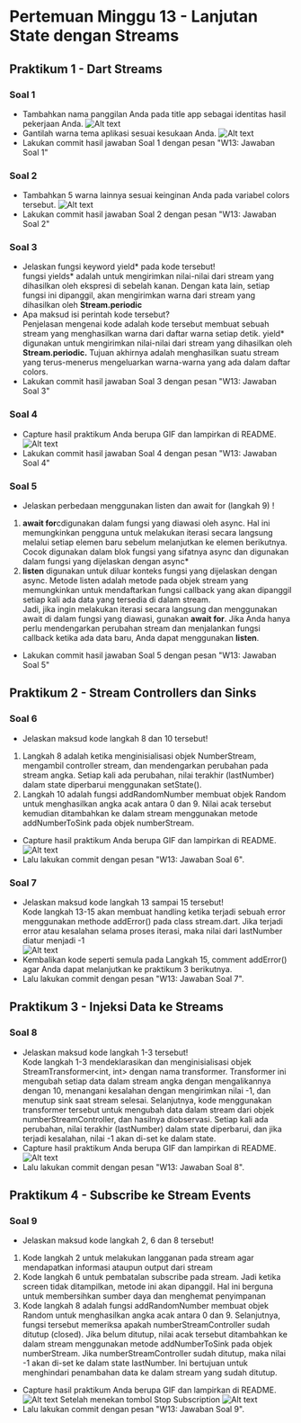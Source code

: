 # Pertemuan Minggu 13 - Lanjutan State dengan Streams
## Praktikum 1 - Dart Streams
### Soal 1
- Tambahkan nama panggilan Anda pada title app sebagai identitas hasil pekerjaan Anda.
![Alt text](docs/soal1.1.png)
- Gantilah warna tema aplikasi sesuai kesukaan Anda.
![Alt text](docs/soal1.2.png)
- Lakukan commit hasil jawaban Soal 1 dengan pesan "W13: Jawaban Soal 1"
### Soal 2
- Tambahkan 5 warna lainnya sesuai keinginan Anda pada variabel colors tersebut. 
![Alt text](docs/soal2.png)
- Lakukan commit hasil jawaban Soal 2 dengan pesan "W13: Jawaban Soal 2"
### Soal 3 
- Jelaskan fungsi keyword yield* pada kode tersebut! <br>
fungsi yields* adalah untuk mengirimkan nilai-nilai dari stream yang dihasilkan oleh ekspresi di sebelah kanan. Dengan kata lain, setiap fungsi ini dipanggil, akan mengirimkan warna dari stream yang dihasilkan oleh **Stream.periodic**
- Apa maksud isi perintah kode tersebut? <br>
Penjelasan mengenai kode adalah  kode tersebut membuat sebuah stream yang menghasilkan warna dari daftar warna setiap detik. yield* digunakan untuk mengirimkan nilai-nilai dari stream yang dihasilkan oleh **Stream.periodic.** Tujuan akhirnya adalah menghasilkan suatu stream yang terus-menerus mengeluarkan warna-warna yang ada dalam daftar colors.
- Lakukan commit hasil jawaban Soal 3 dengan pesan "W13: Jawaban Soal 3"
### Soal 4
- Capture hasil praktikum Anda berupa GIF dan lampirkan di README. <br>
![Alt text](docs/soal4.gif)
- Lakukan commit hasil jawaban Soal 4 dengan pesan "W13: Jawaban Soal 4"
### Soal 5
- Jelaskan perbedaan menggunakan listen dan await for (langkah 9) ! <br>
1. **await for**cdigunakan dalam fungsi yang diawasi oleh async. Hal ini memungkinkan pengguna untuk melakukan iterasi secara langsung melalui setiap elemen baru sebelum melanjutkan ke elemen berikutnya. Cocok digunakan dalam blok fungsi yang sifatnya async dan digunakan dalam fungsi yang dijelaskan dengan async*
2. **listen** digunakan untuk diluar konteks fungsi yang dijelaskan dengan async. Metode listen adalah metode pada objek stream yang memungkinkan untuk mendaftarkan fungsi callback yang akan dipanggil setiap kali ada data yang tersedia di dalam stream. <br>
Jadi, jika ingin melakukan iterasi secara langsung dan menggunakan await di dalam fungsi yang diawasi, gunakan **await for**. Jika Anda hanya perlu mendengarkan perubahan stream dan menjalankan fungsi callback ketika ada data baru, Anda dapat menggunakan **listen**.
- Lakukan commit hasil jawaban Soal 5 dengan pesan "W13: Jawaban Soal 5"
## Praktikum 2 - Stream Controllers dan Sinks
### Soal 6
- Jelaskan maksud kode langkah 8 dan 10 tersebut!<br>
1. Langkah 8 adalah ketika menginisialisasi objek NumberStream, mengambil controller stream, dan mendengarkan perubahan pada stream angka. Setiap kali ada perubahan, nilai terakhir (lastNumber) dalam state diperbarui menggunakan setState().
2. Langkah 10 adalah fungsi addRandomNumber membuat objek Random untuk menghasilkan angka acak antara 0 dan 9. Nilai acak tersebut kemudian ditambahkan ke dalam stream menggunakan metode addNumberToSink pada objek numberStream.
- Capture hasil praktikum Anda berupa GIF dan lampirkan di README.
![Alt text](docs/soal6.gif)
- Lalu lakukan commit dengan pesan "W13: Jawaban Soal 6".
### Soal 7
- Jelaskan maksud kode langkah 13 sampai 15 tersebut! <br>
Kode langkah 13-15 akan membuat handling ketika terjadi sebuah error menggunakan methode addError() pada class stream.dart. Jika terjadi error atau kesalahan selama proses iterasi, maka nilai dari lastNumber diatur menjadi -1 <br>
![Alt text](docs/soal7.gif)
- Kembalikan kode seperti semula pada Langkah 15, comment addError() agar Anda dapat melanjutkan ke praktikum 3 berikutnya.
- Lalu lakukan commit dengan pesan "W13: Jawaban Soal 7".
## Praktikum 3 - Injeksi Data ke Streams
### Soal 8
- Jelaskan maksud kode langkah 1-3 tersebut!<br>
Kode langkah 1-3 mendeklarasikan dan menginisialisasi objek StreamTransformer<int, int> dengan nama transformer. Transformer ini mengubah setiap data dalam stream angka dengan mengalikannya dengan 10, menangani kesalahan dengan mengirimkan nilai -1, dan menutup sink saat stream selesai. Selanjutnya, kode menggunakan transformer tersebut untuk mengubah data dalam stream dari objek numberStreamController, dan hasilnya diobservasi. Setiap kali ada perubahan, nilai terakhir (lastNumber) dalam state diperbarui, dan jika terjadi kesalahan, nilai -1 akan di-set ke dalam state.
- Capture hasil praktikum Anda berupa GIF dan lampirkan di README.
![Alt text](docs/soal8.gif)
- Lalu lakukan commit dengan pesan "W13: Jawaban Soal 8".
## Praktikum 4 - Subscribe ke Stream Events
### Soal 9
- Jelaskan maksud kode langkah 2, 6 dan 8 tersebut!
1. Kode langkah 2 untuk melakukan langganan pada stream agar mendapatkan informasi ataupun output dari stream
2. Kode langkah 6 untuk pembatalan subscribe pada stream. Jadi ketika screen tidak ditampilkan, metode ini akan dipanggil. Hal ini berguna untuk membersihkan sumber daya dan menghemat penyimpanan
3. Kode langkah 8 adalah fungsi addRandomNumber membuat objek Random untuk menghasilkan angka acak antara 0 dan 9. Selanjutnya, fungsi tersebut memeriksa apakah numberStreamController sudah ditutup (closed). Jika belum ditutup, nilai acak tersebut ditambahkan ke dalam stream menggunakan metode addNumberToSink pada objek numberStream. Jika numberStreamController sudah ditutup, maka nilai -1 akan di-set ke dalam state lastNumber. Ini bertujuan untuk menghindari penambahan data ke dalam stream yang sudah ditutup.
- Capture hasil praktikum Anda berupa GIF dan lampirkan di README.
![Alt text](docs/soal9.gif)
Setelah menekan tombol Stop Subscription
![Alt text](docs/soal9.1.png)
- Lalu lakukan commit dengan pesan "W13: Jawaban Soal 9".